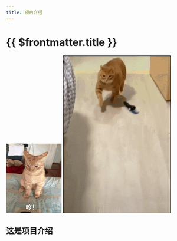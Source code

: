 ```yaml
---
title: 项目介绍
---
```


# {{ $frontmatter.title }}

![An image](../img/heng.gif) ![An image](../img/pao.gif)

## 这是项目介绍
